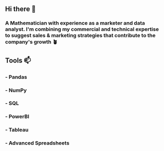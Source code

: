 ## Hi there 👋
### A Mathematician with experience as a marketer and data analyst. I'm combining my commercial and technical expertise to suggest sales & marketing strategies that contribute to the company's growth 🪴

## Tools 📫
### - Pandas
### - NumPy
### - SQL
### - PowerBI
### - Tableau
### - Advanced Spreadsheets

<!--            
**divadidip/divadidip** is a ✨ _special_ ✨ repository because its `README.md` (this file) appears on your GitHub profile.

Here are some ideas to get you started:

- 🔭 I’m currently working on ...
- 🌱 I’m currently learning ...
- 👯 I’m looking to collaborate on ...
- 🤔 I’m looking for help with ...
- 💬 Ask me about ...
- 📫 How to reach me: ...
- 😄 Pronouns: ...
- ⚡ Fun fact: ...
-->
